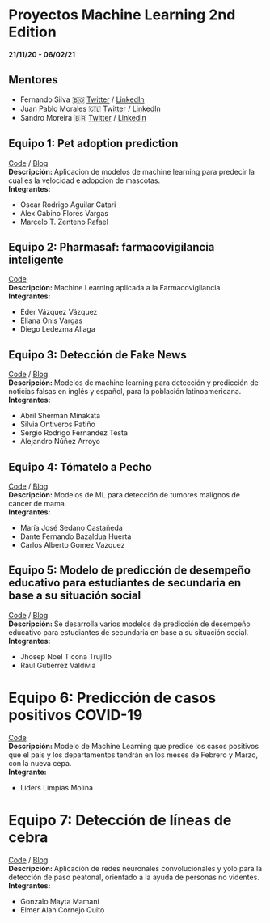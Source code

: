 # Proyectos Machine Learning 2nd Edition
<b>21/11/20 - 06/02/21</b>
<br>

## Mentores

- Fernando Silva 🇧🇴 [Twitter](https://twitter.com/fernando232s) / [LinkedIn](https://www.linkedin.com/in/fernando-silva-48587613b/)
- Juan Pablo Morales 🇨🇱 [Twitter](https://twitter.com/JuanpaMF) / [LinkedIn](https://www.linkedin.com/in/juan-pablo-morales-fernandez-42317b1b)
- Sandro Moreira 🇧🇷 [Twitter](https://twitter.com/sandro_moreira) / [LinkedIn](https://www.linkedin.com/in/sandro-moreira) 

## Equipo 1: Pet adoption prediction
[Code](Equipo%201) / [Blog](https://medium.com/saturdays-ai/adopci%C3%B3n-de-mascotas-utilizando-ia-para-determinar-la-adopci%C3%B3n-55860f7de068)
<br>
<b>Descripción: </b>Aplicacion de modelos de machine learning para predecir la cual es la velocidad e adopcion de mascotas.
<br>
<b>Integrantes:</b>
<ul>
<li>Oscar Rodrigo Aguilar Catari</li>
<li>Alex Gabino Flores Vargas</li>
<li>Marcelo T. Zenteno Rafael</li>
</ul>


## Equipo 2: Pharmasaf: farmacovigilancia inteligente
[Code](Equipo%202)
<br>
<b>Descripción: </b>Machine Learning aplicada a la Farmacovigilancia.
<br>
<b>Integrantes:</b>
<ul>
<li>Eder Vázquez Vázquez</li>
<li>Eliana Onis Vargas</li>
<li>Diego Ledezma Aliaga</li>
</ul>

## Equipo 3: Detección de Fake News
[Code](Equipo%203) / [Blog](https://medium.com/saturdays-ai/detecci%C3%B3n-de-fake-news-ec8d5c91cef4)
<br>
<b>Descripción: </b>Modelos de machine learning para detección y predicción de noticias falsas en inglés y español, para la población latinoamericana.
<br>
<b>Integrantes:</b>
<ul>
<li>Abril Sherman Minakata</li>
<li>Silvia Ontiveros Patiño</li>
<li>Sergio Rodrigo Fernandez Testa</li>
<li>Alejandro Núñez Arroyo</li>
</ul>

## Equipo 4: Tómatelo a Pecho
[Code](Equipo%204) / [Blog](https://medium.com/saturdays-ai/t%C3%B3matelo-a-pecho-80e0104da2e2)
<br>
<b>Descripción: </b>Modelos de ML para detección de tumores malignos de cáncer de mama.
<br>
<b>Integrantes:</b>
<ul>
<li>María José Sedano Castañeda</li>
<li>Dante Fernando Bazaldua Huerta</li>
<li>Carlos Alberto Gomez Vazquez</li>
</ul>

## Equipo 5: Modelo de predicción de desempeño educativo para estudiantes de secundaria en base a su situación social
[Code](Equipo%205) / [Blog](https://medium.com/saturdays-ai/modelo-de-predicci%C3%B3n-de-desempe%C3%B1o-educativo-para-estudiantes-de-secundaria-en-base-a-su-situaci%C3%B3n-657fdb5a0914)
<br>
<b>Descripción: </b>Se desarrolla varios modelos de predicción de desempeño educativo para estudiantes de secundaria en base a su situación social.
<br>
<b>Integrantes:</b>
<ul>
<li>Jhosep Noel Ticona Trujillo</li>
<li>Raul Gutierrez Valdivia</li>
</ul>


# Equipo 6: Predicción de casos positivos COVID-19
[Code](Equipo%206)
<br>
<b>Descripción: </b>Modelo de Machine Learning que predice los casos positivos que el país y los departamentos tendrán en los meses de Febrero y Marzo, con la nueva cepa.
<br>
<b>Integrante:</b>
<ul>
<li>Liders Limpias Molina</li>
</ul>

# Equipo 7: Detección de líneas de cebra
[Code](Equipo%207) / [Blog](https://medium.com/saturdays-ai/detector-de-l%C3%ADnea-de-cebras-aplicando-redes-neuronales-convolucionales-75a89ecadb1c)
<br>
<b>Descripción: </b>Aplicación de redes neuronales convolucionales y yolo para la detección de paso peatonal, orientado a la ayuda de personas no videntes.
<br>
<b>Integrantes:</b>
<ul>
<li>Gonzalo Mayta Mamani</li>
<li>Elmer Alan Cornejo Quito</li>
</ul>









